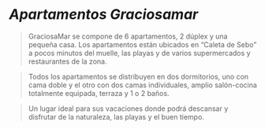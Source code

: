 # ***Apartamentos Graciosamar***

> GraciosaMar se compone de 6 apartamentos, 2 dúplex y una pequeña casa. Los apartamentos están ubicados en “Caleta de Sebo” a pocos minutos del muelle, las playas y de varios supermercados y restaurantes de la zona.


> Todos los apartamentos se distribuyen en dos dormitorios, uno con cama doble y el otro con dos camas individuales, amplio salón-cocina totalmente equipada, terraza y 1 o 2 baños.

> Un lugar ideal para sus vacaciones donde podrá descansar y disfrutar de la naturaleza, las playas y el buen tiempo.




